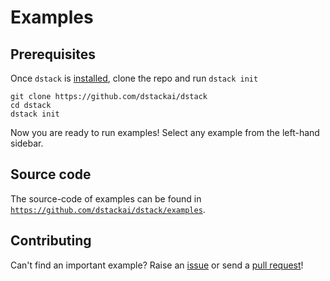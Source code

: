 # Examples

## Prerequisites

Once `dstack` is [installed](https://dstack.ai/docs/installation), clone the repo and run `dstack init`

```shell
git clone https://github.com/dstackai/dstack
cd dstack
dstack init
```

Now you are ready to run examples! Select any example from the left-hand sidebar.

## Source code

The source-code of examples can be found in  [`https://github.com/dstackai/dstack/examples`](https://github.com/dstackai/dstack/tree/master/examples).

## Contributing

Can't find an important example? Raise an [issue](https://github.com/dstackai/dstack/issues) or send a [pull request](https://github.com/dstackai/dstack/tree/examples)!
